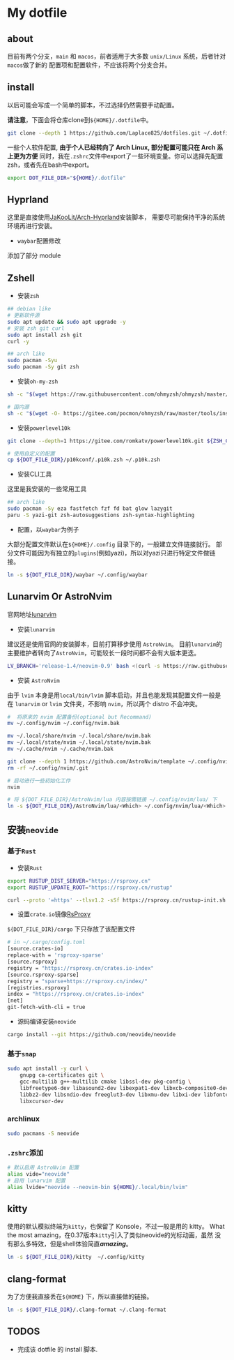 # My dotfile

## about

目前有两个分支，`main` 和 `macos`，前者适用于大多数 `unix/Linux` 系统，后者针对`macos`做了新的
配置项和配置软件，不应该将两个分支合并。

## install 

以后可能会写成一个简单的脚本，不过选择仍然需要手动配置。

**请注意**，下面会将仓库clone到`${HOME}/.dotfile`中。

```bash
git clone --depth 1 https://github.com/Laplace825/dotfiles.git ~/.dotfile/
```

一些个人软件配置, **由于个人已经转向了 Arch Linux, 部分配置可能只在 Arch 系上更为方便**
同时，我在`.zshrc`文件中export了一些环境变量。你可以选择先配置zsh，或者先在bash中export。

```bash
export DOT_FILE_DIR="${HOME}/.dotfile"
```

## Hyprland
这里是直接使用[JaKooLit/Arch-Hyprland](https://github.com/JaKooLit/Arch-Hyprland)安装脚本，
需要尽可能保持干净的系统环境再进行安装。

+ `waybar`配置修改

添加了部分 module

## Zshell

+ 安装`zsh`
```bash
## debian like
# 更新软件源
sudo apt update && sudo apt upgrade -y
# 安装 zsh git curl
sudo apt install zsh git
curl -y

## arch like
sudo pacman -Syu
sudo pacman -Sy git zsh
```

+ 安装`oh-my-zsh`

```bash
sh -c "$(wget https://raw.githubusercontent.com/ohmyzsh/ohmyzsh/master/tools/install.sh -O -)"

# 国内源
sh -c "$(wget -O- https://gitee.com/pocmon/ohmyzsh/raw/master/tools/install.sh)"
```

+ 安装`powerlevel10k`

```bash
git clone --depth=1 https://gitee.com/romkatv/powerlevel10k.git ${ZSH_CUSTOM:-$HOME/.oh-my-zsh/custom}/themes/powerlevel10k

# 使用自定义的配置
cp ${DOT_FILE_DIR}/p10kconf/.p10k.zsh ~/.p10k.zsh
```

+ 安装CLI工具

这里是我安装的一些常用工具

```bash
## arch like
sudo pacman -Sy eza fastfetch fzf fd bat glow lazygit
paru -S yazi-git zsh-autosuggestions zsh-syntax-highlighting
```

+ 配置，以`waybar`为例子

大部分配置文件默认在`${HOME}/.config` 目录下的，一般建立文件链接就行。
部分文件可能因为有独立的`plugins`(例如yazi)，所以对yazi只进行特定文件做链接。

```bash
ln -s ${DOT_FILE_DIR}/waybar ~/.config/waybar
```

## Lunarvim Or AstroNvim

官网地址[lunarvim](https://www.lunarvim.org/zh-Hans/docs/installation)

+ 安装`lunarvim`

建议还是使用官网的安装脚本，目前打算移步使用 `AstroNvim`。
目前`lunarvim`的主要维护者转向了`AstroNvim`，可能较长一段时间都不会有大版本更迭。 

```bash
LV_BRANCH='release-1.4/neovim-0.9' bash <(curl -s https://raw.githubusercontent.com/LunarVim/LunarVim/release-1.4/neovim-0.9/utils/installer/install.sh)
```

+ 安装 `AstroNvim`

由于 `lvim` 本身是用`local/bin/lvim` 脚本启动，并且也能发现其配置文件一般是
在 `lunarvim` or `lvim` 文件夹，不影响 `nvim`，所以两个 distro 不会冲突。

```bash
#  将原来的 nvim 配置备份(optional but Recommand)
mv ~/.config/nvim ~/.config/nvim.bak

mv ~/.local/share/nvim ~/.local/share/nvim.bak
mv ~/.local/state/nvim ~/.local/state/nvim.bak
mv ~/.cache/nvim ~/.cache/nvim.bak

git clone --depth 1 https://github.com/AstroNvim/template ~/.config/nvim
rm -rf ~/.config/nvim/.git

# 启动进行一些初始化工作
nvim

# 将 ${DOT_FILE_DIR}/AstroNvim/lua 内容按需链接 ~/.config/nvim/lua/ 下
ln -s ${DOT_FILE_DIR}/AstroNvim/lua/<Which> ~/.config/nvim/lua/<Which>

```

## 安装`neovide`

### 基于`Rust`

+ 安装`Rust`

```bash
export RUSTUP_DIST_SERVER="https://rsproxy.cn"
export RUSTUP_UPDATE_ROOT="https://rsproxy.cn/rustup"

curl --proto '=https' --tlsv1.2 -sSf https://rsproxy.cn/rustup-init.sh | sh
```

+ 设置`crate.io`镜像[RsProxy](https://rsproxy.cn/)

`${DOT_FILE_DIR}/cargo` 下只存放了该配置文件

```bash
# in ~/.cargo/config.toml
[source.crates-io]
replace-with = 'rsproxy-sparse'
[source.rsproxy]
registry = "https://rsproxy.cn/crates.io-index"
[source.rsproxy-sparse]
registry = "sparse+https://rsproxy.cn/index/"
[registries.rsproxy]
index = "https://rsproxy.cn/crates.io-index"
[net]
git-fetch-with-cli = true
```

+ 源码编译安装`neovide`

```bash
cargo install --git https://github.com/neovide/neovide
```

### 基于`snap`

```bash
sudo apt install -y curl \
    gnupg ca-certificates git \
    gcc-multilib g++-multilib cmake libssl-dev pkg-config \
    libfreetype6-dev libasound2-dev libexpat1-dev libxcb-composite0-dev \
    libbz2-dev libsndio-dev freeglut3-dev libxmu-dev libxi-dev libfontconfig1-dev \
    libxcursor-dev
```

### archlinux 

```bash
sudo pacmans -S neovide
```

### `.zshrc`添加

```bash
# 默认启用 AstroNvim 配置
alias vide="neovide"
# 启用 lunarvim 配置
alias lvide="neovide --neovim-bin ${HOME}/.local/bin/lvim"
```

## kitty

使用的默认模拟终端为`kitty`，也保留了 Konsole，不过一般是用的 kitty。
What the most amazing，在0.37版本`kitty`引入了类似neovide的光标动画，虽然
没有那么多特效，但是shell体验简直***amazing***。

```bash
ln -s ${DOT_FILE_DIR}/kitty  ~/.config/kitty
```

## clang-format

为了方便我直接丢在`${HOME}` 下，所以直接做的链接。

```bash
ln -s ${DOT_FILE_DIR}/.clang-format ~/.clang-format
```


## TODOS

+ 完成该 dotfile 的 install 脚本.
